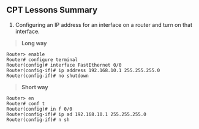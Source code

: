 ## CPT Lessons Summary
1. Configuring an IP address for an interface on a router and turn on that interface.

> **Long way**
```
Router> enable
Router# configure terminal
Router(config)# interface FastEthernet 0/0
Router(config-if)# ip address 192.168.10.1 255.255.255.0
Router(config-if)# no shutdown
```

> **Short way**
```
Router> en
Router# conf t
Router(config)# in f 0/0
Router(config-if)# ip ad 192.168.10.1 255.255.255.0
Router(config-if)# n sh
```
